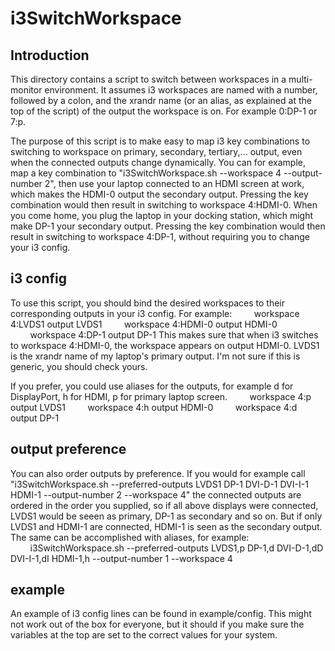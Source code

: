 # i3SwitchWorkspace
## Introduction
This directory contains a script to switch between workspaces in a multi-monitor environment.
It assumes i3 workspaces are named with a number, followed by a colon, and the xrandr name (or an alias, as explained at the top of the script)
of the output the workspace is on. For example 0:DP-1 or 7:p.

The purpose of this script is to make easy to map i3 key combinations to switching to workspace on primary, secondary, tertiary,... output,
even when the connected outputs change dynamically. You can for example, map a key combination to "i3SwitchWorkspace.sh --workspace 4 --output-number 2",
then use your laptop connected to an HDMI screen at work, which makes the HDMI-0
output the secondary output. Pressing the key combination would then result in switching to workspace 4:HDMI-0. When you come home, you plug the laptop in your docking station,
which might make DP-1 your secondary output. Pressing the key combination would then result in switching to workspace 4:DP-1, without requiring you to change your i3 config.

## i3 config
To use this script, you should bind the desired workspaces to their corresponding outputs in your i3 config. For example:
&nbsp;&nbsp;&nbsp;&nbsp;&nbsp;&nbsp;&nbsp;&nbsp;workspace 4:LVDS1 output LVDS1
&nbsp;&nbsp;&nbsp;&nbsp;&nbsp;&nbsp;&nbsp;&nbsp;workspace 4:HDMI-0 output HDMI-0
&nbsp;&nbsp;&nbsp;&nbsp;&nbsp;&nbsp;&nbsp;&nbsp;workspace 4:DP-1 output DP-1
This makes sure that when i3 switches to workspace 4:HDMI-0, the workspace appears on output HDMI-0. LVDS1 is the xrandr name of my laptop's primary output. I'm not
sure if this is generic, you should check yours.

If you prefer, you could use aliases for the outputs, for example d for DisplayPort, h for HDMI, p for primary laptop screen.
&nbsp;&nbsp;&nbsp;&nbsp;&nbsp;&nbsp;&nbsp;&nbsp;workspace 4:p output LVDS1
&nbsp;&nbsp;&nbsp;&nbsp;&nbsp;&nbsp;&nbsp;&nbsp;workspace 4:h output HDMI-0
&nbsp;&nbsp;&nbsp;&nbsp;&nbsp;&nbsp;&nbsp;&nbsp;workspace 4:d output DP-1

## output preference
You can also order outputs by preference. If you would for example call "i3SwitchWorkspace.sh --preferred-outputs LVDS1 DP-1 DVI-D-1 DVI-I-1 HDMI-1 --output-number 2 --workspace 4"
the connected outputs are ordered in the order you supplied, so if all above displays were connected, LVDS1 would be seeen as primary, DP-1 as secondary and so on. But if only LVDS1 and HDMI-1 are connected,
HDMI-1 is seen as the secondary output.
The same can be accomplished with aliases, for example:
&nbsp;&nbsp;&nbsp;&nbsp;&nbsp;&nbsp;&nbsp;&nbsp;i3SwitchWorkspace.sh --preferred-outputs LVDS1,p DP-1,d DVI-D-1,dD DVI-I-1,dI HDMI-1,h --output-number 1 --workspace 4

## example
An example of i3 config lines can be found in example/config. This might not work out of the box for everyone, but it should if you make sure the variables at the top are set to the correct values for your system.
